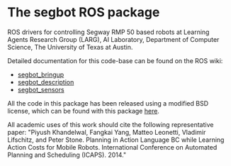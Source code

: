 The segbot ROS package
======================

ROS drivers for controlling Segway RMP 50 based robots at Learning Agents 
Research Group (LARG), AI Laboratory, Department of Computer Science, 
The University of Texas at Austin. 

Detailed documentation for this code-base can be found on the ROS wiki:
* [segbot_bringup](http://wiki.ros.org/segbot_bringup)
* [segbot_description](http://wiki.ros.org/segbot_description)
* [segbot_sensors](http://wiki.ros.org/segbot_sensors)

All the code in this package has been released using a modified BSD license, 
which can be found with this package [here](LICENSE).

All academic uses of this work should cite the following representative paper:
"Piyush Khandelwal, Fangkai Yang, Matteo Leonetti, Vladimir Lifschitz, and
Peter Stone. Planning in Action Language BC while Learning Action Costs for
Mobile Robots. International Conference on Automated Planning and Scheduling
(ICAPS). 2014."
